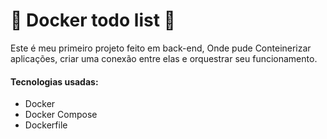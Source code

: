 # :whale: Docker todo list :whale:

Este é meu primeiro projeto feito em back-end, Onde pude Conteinerizar aplicações, criar uma conexão entre elas e orquestrar seu funcionamento.

#### Tecnologias usadas:

* Docker
* Docker Compose
* Dockerfile